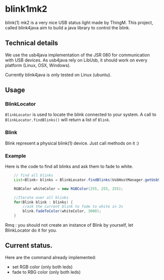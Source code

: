 blink1mk2
============

blink(1) mk2 is a very nice USB status light made by ThingM.
This project, called blink4java aim to build a java library to control the blink.


Technical details
-----------------
We use the usb4java implementation of the JSR 080 for communication with USB devices.
As usb4java rely on LibUsb, it should work on every platform (Linux, OSX, Windows).

Currently blink4java is only tested on Linux (ubuntu).

Usage
---
### BlinkLocator
``BlinkLocator`` is used to locate the blink connected to your system.
A call to ``BlinkLocator.findBlinks()`` will return a list of ``Blink``.

### Blink
Blink represent a physical blink(1) device. Just call methods on it :)


### Example
Here is the code to find all blinks and ask them to fade to white.
```java
	// find all blinks
	List<Blink> blinks = BlinkLocator.findBlinks(UsbHostManager.getUsbServices().getRootUsbHub());

	RGBColor whiteColor = new RGBColor(255, 255, 255);

	//Iterate over all blinks
	for(Blink blink : blinks) {
	    //ask the current blink to fade to white in 3s
        blink.fadeToColor(whiteColor, 3000);
    }
```

Rmq : you should not create an instance of Blink by yourself, let BlinkLocator do it for you.


Current status.
--------------
 Here are the command already implemented:
 
 * set RGB color (only both leds)
 * fade to RBG color (only both leds)